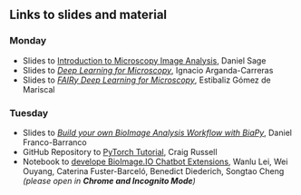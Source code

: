 
## Links to slides and material
### Monday
* Slides to [Introduction to Microscopy Image Analysis](https://go.epfl.ch/microscopy-image-analysis), Daniel Sage
* Slides to [*Deep Learning for Microscopy*](https://docs.google.com/presentation/d/1zI4XxaDaYuVvQpcAxZRYIlpaAvTSw0E579HTqZ1Yeuk/edit?usp=sharing), Ignacio Arganda-Carreras
* Slides to [*FAIRy Deep Learning for Microscopy*](https://doi.org/10.7490/f1000research.1119703.1), Estibaliz Gómez de Mariscal


### Tuesday
* Slides to [*Build your own BioImage Analysis Workflow with BiaPy*](https://docs.google.com/presentation/d/1fsW_6VhtQJEja_fOpLNmsuqqUMhZYErS_raf_7fZAis/edit?usp=sharing), Daniel Franco-Barranco
* GitHub Repository to [PyTorch Tutorial](https://github.com/BioImage-Archive/pytorch_tutorial), Craig Russell
* Notebook to [develope BioImage.IO Chatbot Extensions](https://imjoy-notebook.netlify.app/lab/index.html?load=https://raw.githubusercontent.com/bioimage-io/bioimageio-chatbot/main/docs/bioimage-chatbot-extension-tutorial.ipynb&open=1), Wanlu Lei, Wei Ouyang, Caterina Fuster-Barceló, Benedict Diederich, Songtao Cheng *(please open in **Chrome and Incognito Mode**)*
